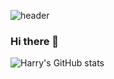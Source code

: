 ![header](https://capsule-render.vercel.app/api?type=Waving&color=auto&height=200&section=header&text=Harry's%20Github&fontSize=50)

### Hi there 👋

![Harry's GitHub stats](https://github-readme-stats.vercel.app/api?username=h0han&show_icons=true&theme=radical)

<!--
**h0han/h0han** is a ✨ _special_ ✨ repository because its `README.md` (this file) appears on your GitHub profile.

Here are some ideas to get you started:

- 🔭 I’m currently working on ...
- 🌱 I’m currently learning ...
- 👯 I’m looking to collaborate on ...
- 🤔 I’m looking for help with ...
- 💬 Ask me about ...
- 📫 How to reach me: ...
- 😄 Pronouns: ...
- ⚡ Fun fact: ...
-->
